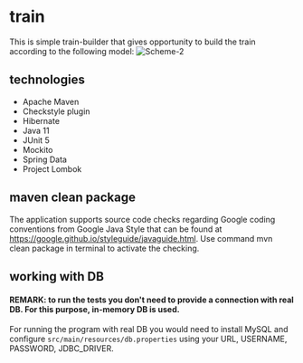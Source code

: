 # train
This is simple train-builder that gives opportunity to build the train according to the following model:
![Scheme-2](https://user-images.githubusercontent.com/92114777/169164259-17419dd4-3455-4d75-a719-63106aa5b40a.jpg)

## technologies
* Apache Maven
* Checkstyle plugin
* Hibernate
* Java 11
* JUnit 5
* Mockito
* Spring Data
* Project Lombok

## maven clean package
The application supports source code checks regarding Google coding conventions from 
Google Java Style that can be found at https://google.github.io/styleguide/javaguide.html. 
Use command mvn clean package in terminal to activate the checking.

## working with DB
#### REMARK: to run the tests you don't need to provide a connection with real DB. For this purpose, in-memory DB is used.
For running the program with real DB you would need to install MySQL and configure 
`src/main/resources/db.properties` using your URL, USERNAME, PASSWORD, JDBC_DRIVER.

